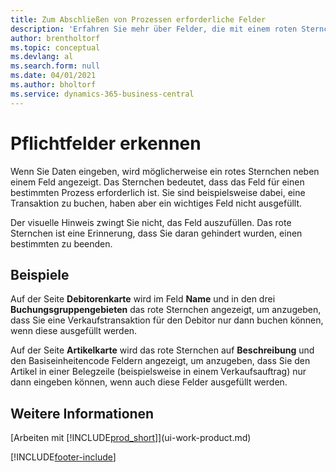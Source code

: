 ```yaml
---
title: Zum Abschließen von Prozessen erforderliche Felder
description: 'Erfahren Sie mehr über Felder, die mit einem roten Sternchen gekennzeichnet sind, was darauf hinweist, dass diese erforderlich und ausgefüllt werden müssen, um einen Prozess abzuschließen.'
author: brentholtorf
ms.topic: conceptual
ms.devlang: al
ms.search.form: null
ms.date: 04/01/2021
ms.author: bholtorf
ms.service: dynamics-365-business-central
---
```

# <a name="detecting-mandatory-fields"></a>Pflichtfelder erkennen

Wenn Sie Daten eingeben, wird möglicherweise ein rotes Sternchen neben einem Feld angezeigt. Das Sternchen bedeutet, dass das Feld für einen bestimmten Prozess erforderlich ist. Sie sind beispielsweise dabei, eine Transaktion zu buchen, haben aber ein wichtiges Feld nicht ausgefüllt.

Der visuelle Hinweis zwingt Sie nicht, das Feld auszufüllen. Das rote Sternchen ist eine Erinnerung, dass Sie daran gehindert wurden, einen bestimmten zu beenden.

## <a name="examples"></a>Beispiele

Auf der Seite **Debitorenkarte** wird im Feld **Name** und in den drei **Buchungsgruppengebieten** das rote Sternchen angezeigt, um anzugeben, dass Sie eine Verkaufstransaktion für den Debitor nur dann buchen können, wenn diese ausgefüllt werden.

Auf der Seite **Artikelkarte** wird das rote Sternchen auf **Beschreibung** und den Basiseinheitencode Feldern angezeigt, um anzugeben, dass Sie den Artikel in einer Belegzeile (beispielsweise in einem Verkaufsauftrag) nur dann eingeben können, wenn auch diese Felder ausgefüllt werden.

## <a name="see-also"></a>Weitere Informationen

[Arbeiten mit [!INCLUDE[prod_short](includes/prod_short.md)]](ui-work-product.md)


[!INCLUDE[footer-include](includes/footer-banner.md)]
